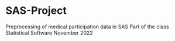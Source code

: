 # SAS-Project
Preprocessing of medical participation data in SAS Part of the class Statistical Software November 2022

